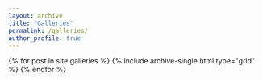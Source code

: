 ```yaml
---
layout: archive
title: "Galleries"
permalink: /galleries/
author_profile: true
---
```



<div class="grid__wrapper">
  {% for post in site.galleries %}
    {% include archive-single.html type="grid" %}
  {% endfor %}
</div>
